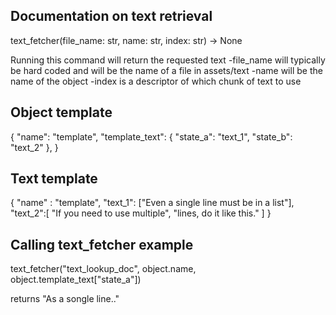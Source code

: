 Documentation on text retrieval
---------------------------------

text_fetcher(file_name: str, name: str, index: str) -> None

Running this command will return the requested text
-file_name will typically be hard coded and will be the name of a file in assets/text
-name will be the name of the object
-index is a descriptor of which chunk of text to use


Object template
----------------------------

{
    "name": "template",
    "template_text": {
            "state_a": "text_1",
            "state_b": "text_2"
            },
}


Text template
-----------------------------

{
    "name" : "template",
    "text_1": ["Even a single line must be in a list"],
    "text_2":[
        "If you need to use multiple",
        "lines, do it like this."
    ]
}


Calling text_fetcher example
--------------------------------

text_fetcher("text_lookup_doc", object.name, object.template_text["state_a"])

returns "As a songle line.."